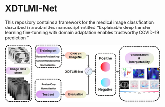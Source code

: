 # XDTLMI-Net
This repository contains a framework for the medical image classification described in a submitted manuscript entitled ‘’Explainable deep transfer learning fine-tunning with domain adaptation enables trustworthy COVID-19 prediction ‘’

![image](https://github.com/BingqiangZhao/XDTLMI-Net/blob/main/img/XDTLMI-Net.jpg)

